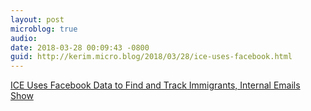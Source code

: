 ```yaml
---
layout: post
microblog: true
audio: 
date: 2018-03-28 00:09:43 -0800
guid: http://kerim.micro.blog/2018/03/28/ice-uses-facebook.html
---
```

[ICE Uses Facebook Data to Find and Track Immigrants, Internal Emails Show](http://theintercept.com/2018/03/26/facebook-data-ice-immigration/)
